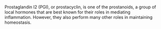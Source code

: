 Prostaglandin I2 (PGI), or prostacyclin, is one of the prostanoids, a group of local hormones that are best known for their roles in mediating inflammation. However, they also perform many other roles in maintaining homeostasis.